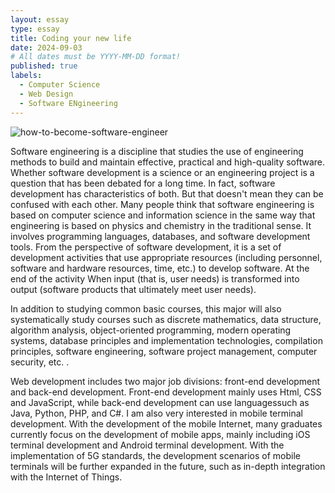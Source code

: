 ```yaml
---
layout: essay
type: essay
title: Coding your new life 
date: 2024-09-03
# All dates must be YYYY-MM-DD format!
published: true
labels:
  - Computer Science
  - Web Design
  - Software ENgineering
---
```

![how-to-become-software-engineer](https://github.com/jingyuh1/jingyuh1.github.io/assets/156954674/16ee2383-5a3e-48ba-8567-b3739c139f1c)


Software engineering is a discipline that studies the use of engineering methods to build and maintain effective, practical and high-quality software. Whether software development is a science or an engineering project is a question that has been debated for a long time. In fact, software development has characteristics of both. But that doesn't mean they can be confused with each other. Many people think that software engineering is based on computer science and information science in the same way that engineering is based on physics and chemistry in the traditional sense. It involves programming languages, databases, and software development tools. From the perspective of software development, it is a set of development activities that use appropriate resources (including personnel, software and hardware resources, time, etc.) to develop software. At the end of the activity When input (that is, user needs) is transformed into output (software products that ultimately meet user needs). 


In addition to studying common basic courses, this major will also systematically study courses such as discrete mathematics, data structure, algorithm analysis, object-oriented programming, modern operating systems, database principles and implementation technologies, compilation principles, software engineering, software project management, computer security, etc. . 


Web development includes two major job divisions: front-end development and back-end development. Front-end development mainly uses Html, CSS and JavaScript, while back-end development can use languages ​​such as Java, Python, PHP, and C#. I am also very interested in mobile terminal development. With the development of the mobile Internet, many graduates currently focus on the development of mobile apps, mainly including iOS terminal development and Android terminal development. With the implementation of 5G standards, the development scenarios of mobile terminals will be further expanded in the future, such as in-depth integration with the Internet of Things.
